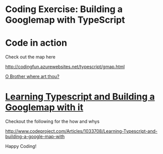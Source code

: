 # Coding Exercise: Building a Googlemap with TypeScript 


# Code in action

Check out the map here

http://codingfun.azurewebsites.net/typescript/gmap.html

<a href="http://codingfun.azurewebsites.net/typescript/gmap.html">O Brother where art thou?</a>
 
# <a href="http://www.codeproject.com/Articles/1033708/Learning-Typescript-and-building-a-google-map-with">Learning Typescript and Building a Googlemap with it</a>

Checkout the following for the how and whys

http://www.codeproject.com/Articles/1033708/Learning-Typescript-and-building-a-google-map-with

Happy Coding!